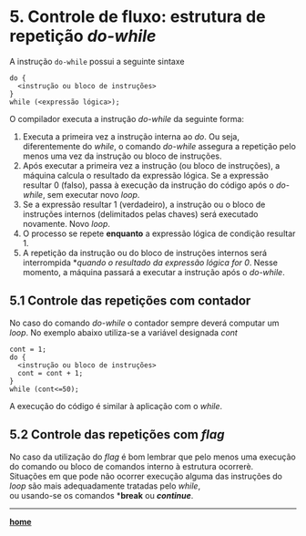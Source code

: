 # 5. Controle de fluxo: estrutura de repetição *do-while*

A instrução `do-while` possui a seguinte sintaxe  
```
do {
  <instrução ou bloco de instruções>
}
while (<expressão lógica>);
```  
O compilador executa a instrução *do-while* da seguinte forma:
1. Executa a primeira vez a instrução interna ao *do*. 
Ou seja, diferentemente do *while*, o comando *do-while* assegura a repetição pelo menos uma vez da instrução ou bloco de instruções.
2. Após executar a primeira vez a instrução (ou bloco de instruções), a máquina calcula o resultado da expressão lógica. 
Se a expressão resultar 0 (falso), passa à execução da instrução do código após o *do-while*, sem executar novo *loop*.
4. Se a expressão resultar 1 (verdadeiro), a instrução ou o bloco de instruções internos (delimitados pelas chaves) será executado novamente. Novo *loop*.
5. O processo se repete **enquanto** a expressão lógica de condição resultar 1.
6. A repetição da instrução ou do bloco de instruções internos será interrompida **quando o resultado da expressão lógica for 0*. 
Nesse momento, a máquina passará a executar a instrução após o *do-while*.

## 5.1 Controle das repetições com **contador**  
No caso do comando *do-while* o contador sempre deverá computar um *loop*. No exemplo abaixo utiliza-se a variável designada *cont*  
```
cont = 1;
do {
  <instrução ou bloco de instruções>
  cont = cont + 1;
}
while (cont<=50);
```  
A execução do código é similar à aplicação com o *while*.

## 5.2 Controle das repetições com *flag*
No caso da utilização do *flag* é bom lembrar que pelo menos uma execução do comando ou bloco de comandos interno à estrutura ocorrerè.  
Situações em que pode não ocorrer execução alguma das instruções do *loop* são mais adequadamente tratadas pelo *while*,  
ou usando-se os comandos ***break** ou ***continue***.

___
**[home](/progC_aulas.md)**
